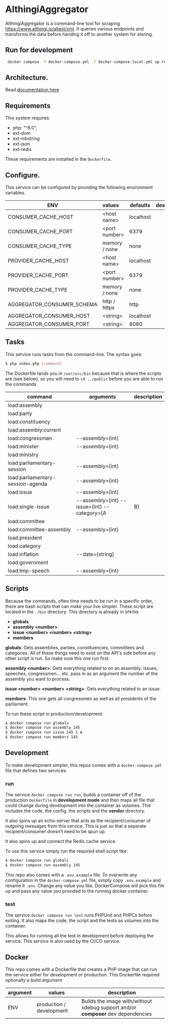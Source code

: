 # AlthingiAggregator

AlthingiAggregator is a command-line tool  for scraping https://www.althingi.is/altext/xml. It queries various endpoints and transforms the data before handing it off to another system for storing.

## Run for development
```sh
 docker compose -f docker-compose.yml -f docker-compose.local.yml up run
```

## Architecture.
Read [documentation here](https://einarvalur.co/blog/althingiaggregator)


## Requirements
This system requires:

* php: "^8.0",
* ext-dom
* ext-mbstring
* ext-json
* ext-redis

These requirements are installed in the `Dockerfile`.

## Configure.
This service can be configured by providing the following environment variables.

| ENV                        | values               | defaults    | description  |
| -------------------------- |:---------------------| ----------- | -------------|
| CONSUMER_CACHE_HOST        | &lt;host name&gt;    | localhost   |              |
| CONSUMER_CACHE_PORT        | &lt;port number&gt;  | 6379        |              |
| CONSUMER_CACHE_TYPE        | memory / none        | none        |              |
| PROVIDER_CACHE_HOST        | &lt;host name&gt;    | localhost   |              |
| PROVIDER_CACHE_PORT        | &lt;port number&gt;  | 6379        |              |
| PROVIDER_CACHE_TYPE        | memory / none        | none        |              |
| AGGREGATOR_CONSUMER_SCHEMA | http / https         | http        |              |
| AGGREGATOR_CONSUMER_HOST   | &lt;string&gt;       | localhost   |              |
| AGGREGATOR_CONSUMER_PORT   | &lt;string&gt;       | 8080        |              |


## Tasks
This service runs tasks from the command-line. The syntax goes:
```sh
$ php index.php [command]
```

The Dockerfile lands you in `/usr/src/bin` because that is where the scripts are (see below),
so you will need to `cd ../public` before you are able to run the commands

| command                           | arguments                                         | description  |
| --------------------------------- | --------------------------------------------------| ------------ |
| load:assembly                     |                                                   |              |
| load:party                        |                                                   |              |
| load:constituency                 |                                                   |              |
| load:assembly:current             |                                                   |              |
| load:congressman                  | --assembly={int}                                  |              |
| load:minister                     | --assembly={int}                                  |              |
| load:ministry                     |                                                   |              |
| load:parliamentary-session        | --assembly={int}                                  |              |
| load:parliamentary-session-agenda | --assembly={int}                                  |              |
| load:issue                        | --assembly={int}                                  |              |
| load:single-issue                 | --assembly={int}  --issue={int}  --category={A|B} |              |
| load:committee                    |                                                   |              |
| load:committee-assembly           | --assembly={int}                                  |              |
| load:president                    |                                                   |              |
| load:category                     |                                                   |              |
| load:inflation                    | --date={string}                                   |              |
| load:government                   |                                                   |              |
| load:tmp-speech                   | --assembly={int}                                  |              |

## Scripts
Because the commands, often time needs to be run in a specific order, there are bash scripts that can make your live simpler.
These script are located in the `./bin` directory. This directory is already in `$PATH`s

* **globals**
* **assembly &lt;number&gt;**
* **issue &lt;number&gt; &lt;number&gt; &lt;string&gt;**
* **members**

**globals**: Gets assemblies, parties, constituencies, committees and categories. All of these things
need to exist on the API's side before any other script is run. So make sure this one run first.

**assembly &lt;number&gt;**: Gets everything related to on an assembly: issues, speeches, congressmen... etc.
pass in as an argument the number of the assembly you want to process.

**issue &lt;number&gt; &lt;number&gt; &lt;string&gt;**: Gets everything related to an issue.

**members**: This one gets all congressmen as well as all presidents of the parliament.

To run these script in production/development:

```sh
$ docker compose run globals
$ docker compose run assembly 145
$ docker compose run issue 145 1 A
$ docker compose run members 145
```

## Development
To make development simpler, this repos comes with a `docker-compose.yml` file that defines two services:

### run
The service `docker compose run run`, builds a container off of the production `Dockerfile` in **development mode** and then maps all file that could change during development into the container as volumes. This includes the code, the config, the scripts and the **vendor** directory.

It also spins up an echo-server that acts as the recipient/consumer of outgoing messages from this service. This is just so that a separate recipient/consumer doesn't need to be spun up.

It also spins up and connect the Redis cache service.

To use this service simply run the required shell script like:

```sh
$ docker compose run globals
$ docker compose run assembly 145
```

This repo also comes with a `.env.example` file. To overwrite any configuration in the `docker-compose.yml` file, simply copy `.env.example` and rename it `.env`. Change any value you like. DockerCompose will pick this file up and pass any value you provided to the running docker container.

### test
The service `docker compose run test` runs PHPUnit and PHPCs before exiting. It also maps the code, the script and the tests as volumes into the container.

This allows for running all the test in development before deploying the service. This service is also used by the CI/CD service.

## Docker
This repo comes with a Dockerfile that creates a PHP image that can run the service either for development or production.
This Dockerfile required optionally a build argument

| argument     | values                   | description |
| ------------ | ------------------------ | ----------- |
| ENV          | production / development | Builds the image with/without xdebug support and/or **composer** dev dependencies
